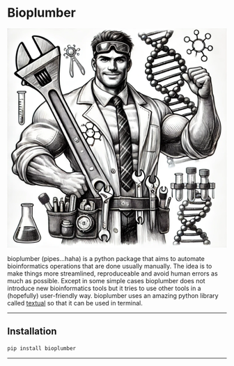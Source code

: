 # Bioplumber

![theplumber](imgs/bioplumber.webp)

bioplumber (pipes...haha) is a python package that aims to automate bioinformatics operations that are done usually manually. The idea is to make things more streamlined, reproduceable and avoid human errors as much as possible. Except in some simple cases bioplumber does not introduce new bioinformatics tools but it tries to use other tools in a (hopefully) user-friendly way. bioplumber uses an amazing python library called [textual](https://github.com/Textualize/textual) so that it can be used in terminal.

--------------
## Installation

```bash
pip install bioplumber
```
--------------

